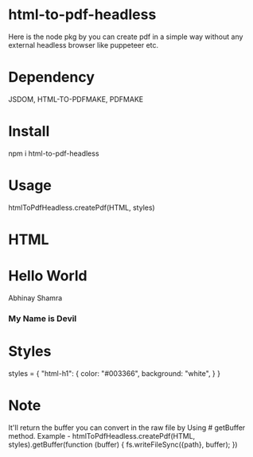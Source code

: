 # html-to-pdf-headless
 Here is the node pkg by you can create pdf in a simple way without any external headless browser like puppeteer etc.

# Dependency
 JSDOM, HTML-TO-PDFMAKE, PDFMAKE

# Install
 npm i html-to-pdf-headless

# Usage
 htmlToPdfHeadless.createPdf(HTML, styles)

# HTML
 <h1>Hello World</h1>
 <p>Abhinay Shamra</p>
 <h3>My Name is Devil</h3>

# Styles
 styles = {
          "html-h1": {
            color: "#003366",
            background: "white",
          }
        }

# Note 
 It'll return the buffer you can convert in the raw file by Using # getBuffer method.
Example - htmlToPdfHeadless.createPdf(HTML, styles).getBuffer(function (buffer) {
      fs.writeFileSync({path}, buffer);
    })

